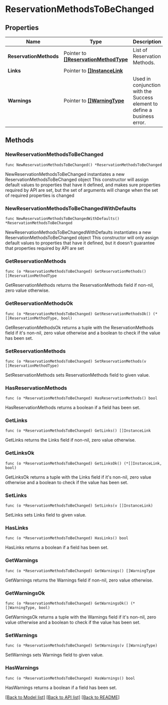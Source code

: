 # ReservationMethodsToBeChanged

## Properties

Name | Type | Description | Notes
------------ | ------------- | ------------- | -------------
**ReservationMethods** | Pointer to [**[]ReservationMethodType**](ReservationMethodType.md) | List of Reservation Methods. | [optional] 
**Links** | Pointer to [**[]InstanceLink**](InstanceLink.md) |  | [optional] 
**Warnings** | Pointer to [**[]WarningType**](WarningType.md) | Used in conjunction with the Success element to define a business error. | [optional] 

## Methods

### NewReservationMethodsToBeChanged

`func NewReservationMethodsToBeChanged() *ReservationMethodsToBeChanged`

NewReservationMethodsToBeChanged instantiates a new ReservationMethodsToBeChanged object
This constructor will assign default values to properties that have it defined,
and makes sure properties required by API are set, but the set of arguments
will change when the set of required properties is changed

### NewReservationMethodsToBeChangedWithDefaults

`func NewReservationMethodsToBeChangedWithDefaults() *ReservationMethodsToBeChanged`

NewReservationMethodsToBeChangedWithDefaults instantiates a new ReservationMethodsToBeChanged object
This constructor will only assign default values to properties that have it defined,
but it doesn't guarantee that properties required by API are set

### GetReservationMethods

`func (o *ReservationMethodsToBeChanged) GetReservationMethods() []ReservationMethodType`

GetReservationMethods returns the ReservationMethods field if non-nil, zero value otherwise.

### GetReservationMethodsOk

`func (o *ReservationMethodsToBeChanged) GetReservationMethodsOk() (*[]ReservationMethodType, bool)`

GetReservationMethodsOk returns a tuple with the ReservationMethods field if it's non-nil, zero value otherwise
and a boolean to check if the value has been set.

### SetReservationMethods

`func (o *ReservationMethodsToBeChanged) SetReservationMethods(v []ReservationMethodType)`

SetReservationMethods sets ReservationMethods field to given value.

### HasReservationMethods

`func (o *ReservationMethodsToBeChanged) HasReservationMethods() bool`

HasReservationMethods returns a boolean if a field has been set.

### GetLinks

`func (o *ReservationMethodsToBeChanged) GetLinks() []InstanceLink`

GetLinks returns the Links field if non-nil, zero value otherwise.

### GetLinksOk

`func (o *ReservationMethodsToBeChanged) GetLinksOk() (*[]InstanceLink, bool)`

GetLinksOk returns a tuple with the Links field if it's non-nil, zero value otherwise
and a boolean to check if the value has been set.

### SetLinks

`func (o *ReservationMethodsToBeChanged) SetLinks(v []InstanceLink)`

SetLinks sets Links field to given value.

### HasLinks

`func (o *ReservationMethodsToBeChanged) HasLinks() bool`

HasLinks returns a boolean if a field has been set.

### GetWarnings

`func (o *ReservationMethodsToBeChanged) GetWarnings() []WarningType`

GetWarnings returns the Warnings field if non-nil, zero value otherwise.

### GetWarningsOk

`func (o *ReservationMethodsToBeChanged) GetWarningsOk() (*[]WarningType, bool)`

GetWarningsOk returns a tuple with the Warnings field if it's non-nil, zero value otherwise
and a boolean to check if the value has been set.

### SetWarnings

`func (o *ReservationMethodsToBeChanged) SetWarnings(v []WarningType)`

SetWarnings sets Warnings field to given value.

### HasWarnings

`func (o *ReservationMethodsToBeChanged) HasWarnings() bool`

HasWarnings returns a boolean if a field has been set.


[[Back to Model list]](../README.md#documentation-for-models) [[Back to API list]](../README.md#documentation-for-api-endpoints) [[Back to README]](../README.md)


